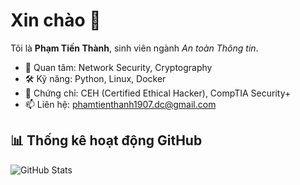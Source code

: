 # Xin chào 👋  

Tôi là **Phạm Tiến Thành**, sinh viên ngành *An toàn Thông tin*.  

- 🔐 Quan tâm: Network Security, Cryptography  
- 🛠 Kỹ năng: Python, Linux, Docker  
- 📜 Chứng chỉ: CEH (Certified Ethical Hacker), CompTIA Security+  
- 📫 Liên hệ: phamtienthanh1907.dc@gmail.com

## 📊 Thống kê hoạt động GitHub
![GitHub Stats](https://github-readme-stats.vercel.app/api?username=nguyenvana&show_icons=true&theme=radical)
